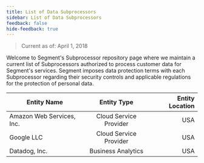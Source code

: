 ```yaml
---
title: List of Data Subprocessors
sidebar: List of Data Subprocessors
feedback: false
hide-feedback: true
---
```


[email]: mailto:legal@segment.com

> Current as of: April 1, 2018

Welcome to Segment's Subprocessor repository page where we maintain a current list of Subprocessors authorized to process customer data for Segment's services. Segment imposes data protection terms with each Subprocessor regarding their security controls and applicable regulations for the protection of personal data.

| Entity Name   | Entity Type   | Entity Location  |
| ------------- |:-------------:| ----------------:|
| Amazon Web Services, Inc. | Cloud Service Provider | USA |
| Google LLC | Cloud Service Provider | USA |
| Datadog, Inc. | Business Analytics | USA |
